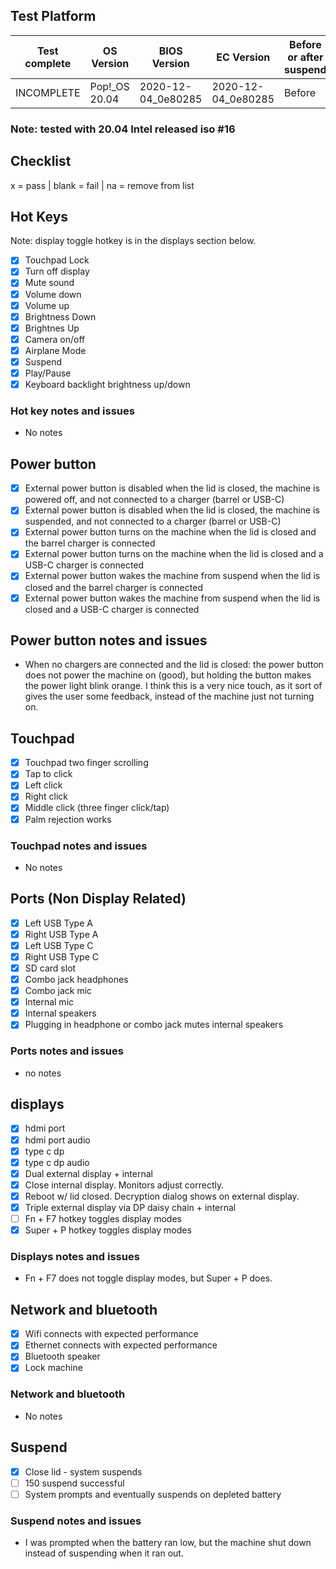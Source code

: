 
## Test Platform

| Test complete | OS Version     | BIOS Version        | EC Version          | Before or after suspend |
| ------------- | -------------- | ------------------- | ------------------- | ----------------------- |
| INCOMPLETE    | Pop!\_OS 20.04 | 2020-12-04\_0e80285 | 2020-12-04\_0e80285 | Before                  |

### Note: tested with 20.04 Intel released iso #16

## Checklist
x = pass | blank = fail | na = remove from list

## Hot Keys

Note: display toggle hotkey is in the displays section below.

- [x] Touchpad Lock
- [x] Turn off display
- [x] Mute sound
- [x] Volume down
- [x] Volume up
- [x] Brightness Down
- [x] Brightnes Up
- [x] Camera on/off
- [x] Airplane Mode
- [x] Suspend
- [x] Play/Pause
- [x] Keyboard backlight brightness up/down

### Hot key notes and issues

- No notes

## Power button

- [x] External power button is disabled when the lid is closed, the machine is powered off, and not connected to a charger (barrel or USB-C)
- [x] External power button is disabled when the lid is closed, the machine is suspended, and not connected to a charger (barrel or USB-C)
- [x] External power button turns on the machine when the lid is closed and the barrel charger is connected
- [x] External power button turns on the machine when the lid is closed and a USB-C charger is connected
- [x] External power button wakes the machine from suspend when the lid is closed and the barrel charger is connected
- [x] External power button wakes the machine from suspend when the lid is closed and a USB-C charger is connected

## Power button notes and issues

- When no chargers are connected and the lid is closed: the power button does not power the machine on (good), but holding the button makes the power light blink orange. I think this is a very nice touch, as it sort of gives the user some feedback, instead of the machine just not turning on.

## Touchpad

- [x] Touchpad two finger scrolling 
- [x] Tap to click
- [x] Left click
- [x] Right click
- [x] Middle click (three finger click/tap)
- [x] Palm rejection works

### Touchpad notes and issues

- No notes

## Ports (Non Display Related)

- [x] Left USB Type A
- [x] Right USB Type A
- [x] Left USB Type C
- [x] Right USB Type C
- [x] SD card slot
- [x] Combo jack headphones
- [x] Combo jack mic
- [x] Internal mic
- [x] Internal speakers
- [x] Plugging in headphone or combo jack mutes internal speakers

### Ports notes and issues

- no notes

## displays

- [x] hdmi port
- [x] hdmi port audio
- [x] type c dp
- [x] type c dp audio
- [x] Dual external display + internal
- [x] Close internal display. Monitors adjust correctly.
- [x] Reboot w/ lid closed. Decryption dialog shows on external display.
- [x] Triple external display via DP daisy chain + internal
- [ ] Fn + F7 hotkey toggles display modes
- [x] Super + P hotkey toggles display modes

### Displays notes and issues

- Fn + F7 does not toggle display modes, but Super + P does.

## Network and bluetooth

- [x] Wifi connects with expected performance
- [x] Ethernet connects with expected performance
- [x] Bluetooth speaker
- [x] Lock machine

### Network and bluetooth

- No notes

## Suspend

- [x] Close lid - system suspends
- [ ] 150 suspend successful
- [ ] System prompts and eventually suspends on depleted battery

### Suspend notes and issues

- I was prompted when the battery ran low, but the machine shut down instead of suspending when it ran out.
